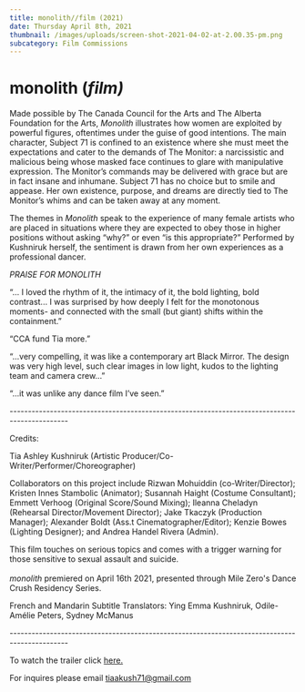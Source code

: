 ```yaml
---
title: monolith//film (2021)
date: Thursday April 8th, 2021
thumbnail: /images/uploads/screen-shot-2021-04-02-at-2.00.35-pm.png
subcategory: Film Commissions
---
```

# monolith (*film)*

Made possible by The Canada Council for the Arts and The Alberta Foundation for the Arts, *Monolith* illustrates how women are exploited by powerful figures, oftentimes under the guise of good intentions. The main character, Subject 71 is confined to an existence where she must meet the expectations and cater to the demands of The Monitor: a narcissistic and malicious being whose masked face continues to glare with manipulative expression. The Monitor’s commands may be delivered with grace but are in fact insane and inhumane. Subject 71 has no choice but to smile and appease. Her own existence, purpose, and dreams are directly tied to The Monitor’s whims and can be taken away at any moment.

The themes in *Monolith* speak to the experience of many female artists who are placed in situations where they are expected to obey those in higher positions without asking “why?” or even “is this appropriate?” Performed by Kushniruk herself, the sentiment is drawn from her own experiences as a professional dancer.

*PRAISE FOR MONOLITH*

“... I loved the rhythm of it, the intimacy of it, the bold lighting, bold contrast... I was surprised by how deeply I felt for the monotonous moments- and connected with the small (but giant) shifts within the containment.”

“CCA fund Tia more.”

“...very compelling, it was like a contemporary art Black Mirror. The design was very high level, such clear images in low light, kudos to the lighting team and camera crew...”

“...it was unlike any dance film I’ve seen.”

\----------------------------------------------------------------------------------------------

Credits:

Tia Ashley Kushniruk (Artistic Producer/Co-Writer/Performer/Choreographer)

Collaborators on this project include Rizwan Mohuiddin (co-Writer/Director); Kristen Innes Stambolic (Animator); Susannah Haight (Costume Consultant); Emmett Verhoog (Original Score/Sound Mixing); Ileanna Cheladyn (Rehearsal Director/Movement Director); Jake Tkaczyk (Production Manager); Alexander Boldt (Ass.t Cinematographer/Editor); Kenzie Bowes (Lighting Designer); and Andrea Handel Rivera (Admin).

This film touches on serious topics and comes with a trigger warning for those sensitive to sexual assault and suicide.\
\
*monolith* premiered on April 16th 2021, presented through Mile Zero's Dance Crush Residency Series.

French and Mandarin Subtitle Translators: Ying Emma Kushniruk, Odile-Amélie Peters, Sydney McManus

\----------------------------------------------------------------------------------------------

To watch the trailer click [here.](https://www.facebook.com/577883084/videos/10158057455758085/) 

For inquires please email tiaakush71@gmail.com